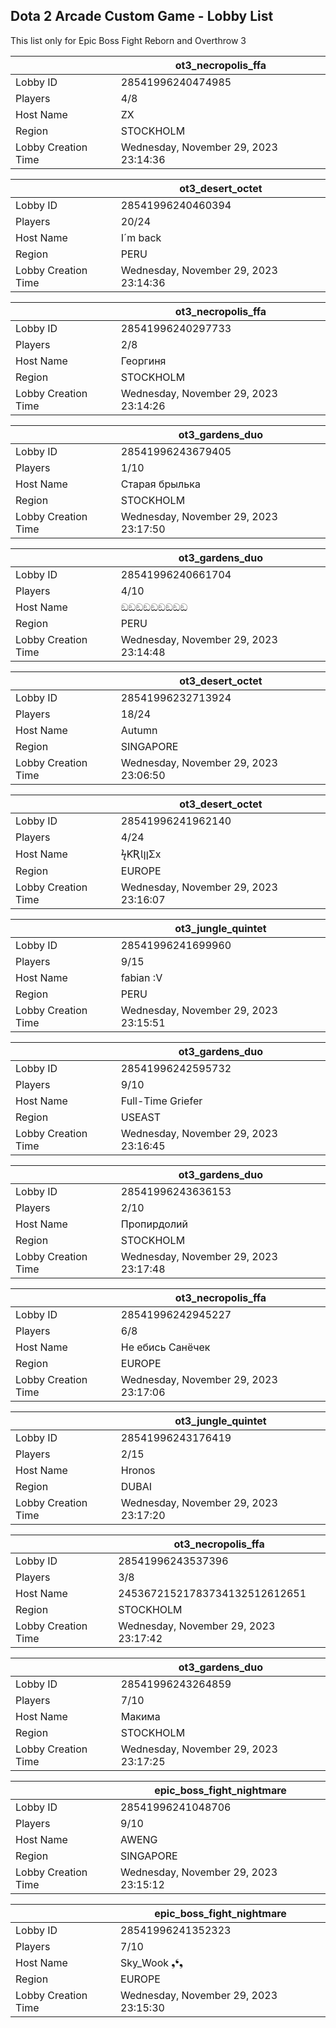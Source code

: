 ## Dota 2 Arcade Custom Game - Lobby List

This list only for Epic Boss Fight Reborn and Overthrow 3

|  | ot3_necropolis_ffa |
| ------ | ------ |
| Lobby ID | 28541996240474985 |
| Players | 4/8 |
| Host Name | ZX |
| Region | STOCKHOLM |
| Lobby Creation Time | Wednesday, November 29, 2023 23:14:36 |


|  | ot3_desert_octet |
| ------ | ------ |
| Lobby ID | 28541996240460394 |
| Players | 20/24 |
| Host Name | I´m back |
| Region | PERU |
| Lobby Creation Time | Wednesday, November 29, 2023 23:14:36 |


|  | ot3_necropolis_ffa |
| ------ | ------ |
| Lobby ID | 28541996240297733 |
| Players | 2/8 |
| Host Name | Георгиня |
| Region | STOCKHOLM |
| Lobby Creation Time | Wednesday, November 29, 2023 23:14:26 |


|  | ot3_gardens_duo |
| ------ | ------ |
| Lobby ID | 28541996243679405 |
| Players | 1/10 |
| Host Name | Старая брылька |
| Region | STOCKHOLM |
| Lobby Creation Time | Wednesday, November 29, 2023 23:17:50 |


|  | ot3_gardens_duo |
| ------ | ------ |
| Lobby ID | 28541996240661704 |
| Players | 4/10 |
| Host Name | ඞඞඞඞඞඞඞඞඞ |
| Region | PERU |
| Lobby Creation Time | Wednesday, November 29, 2023 23:14:48 |


|  | ot3_desert_octet |
| ------ | ------ |
| Lobby ID | 28541996232713924 |
| Players | 18/24 |
| Host Name | Autumn |
| Region | SINGAPORE |
| Lobby Creation Time | Wednesday, November 29, 2023 23:06:50 |


|  | ot3_desert_octet |
| ------ | ------ |
| Lobby ID | 28541996241962140 |
| Players | 4/24 |
| Host Name | ϟƘƦƖןןΣx |
| Region | EUROPE |
| Lobby Creation Time | Wednesday, November 29, 2023 23:16:07 |


|  | ot3_jungle_quintet |
| ------ | ------ |
| Lobby ID | 28541996241699960 |
| Players | 9/15 |
| Host Name | fabian :V |
| Region | PERU |
| Lobby Creation Time | Wednesday, November 29, 2023 23:15:51 |


|  | ot3_gardens_duo |
| ------ | ------ |
| Lobby ID | 28541996242595732 |
| Players | 9/10 |
| Host Name | Full-Time Griefer |
| Region | USEAST |
| Lobby Creation Time | Wednesday, November 29, 2023 23:16:45 |


|  | ot3_gardens_duo |
| ------ | ------ |
| Lobby ID | 28541996243636153 |
| Players | 2/10 |
| Host Name | Пропирдолий |
| Region | STOCKHOLM |
| Lobby Creation Time | Wednesday, November 29, 2023 23:17:48 |


|  | ot3_necropolis_ffa |
| ------ | ------ |
| Lobby ID | 28541996242945227 |
| Players | 6/8 |
| Host Name | Не ебись Санёчек |
| Region | EUROPE |
| Lobby Creation Time | Wednesday, November 29, 2023 23:17:06 |


|  | ot3_jungle_quintet |
| ------ | ------ |
| Lobby ID | 28541996243176419 |
| Players | 2/15 |
| Host Name | Hronos |
| Region | DUBAI |
| Lobby Creation Time | Wednesday, November 29, 2023 23:17:20 |


|  | ot3_necropolis_ffa |
| ------ | ------ |
| Lobby ID | 28541996243537396 |
| Players | 3/8 |
| Host Name | 24536721521783734132512612651 |
| Region | STOCKHOLM |
| Lobby Creation Time | Wednesday, November 29, 2023 23:17:42 |


|  | ot3_gardens_duo |
| ------ | ------ |
| Lobby ID | 28541996243264859 |
| Players | 7/10 |
| Host Name | Макима |
| Region | STOCKHOLM |
| Lobby Creation Time | Wednesday, November 29, 2023 23:17:25 |


|  | epic_boss_fight_nightmare |
| ------ | ------ |
| Lobby ID | 28541996241048706 |
| Players | 9/10 |
| Host Name | AWENG |
| Region | SINGAPORE |
| Lobby Creation Time | Wednesday, November 29, 2023 23:15:12 |


|  | epic_boss_fight_nightmare |
| ------ | ------ |
| Lobby ID | 28541996241352323 |
| Players | 7/10 |
| Host Name | Sky_Wook ❟❛❟ |
| Region | EUROPE |
| Lobby Creation Time | Wednesday, November 29, 2023 23:15:30 |


